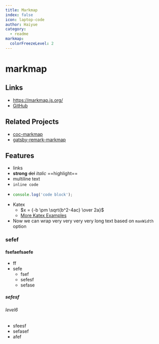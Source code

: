 ```yaml
---
title: Markmap
index: false
icon: laptop-code
author: Haiyue
category:
  - readme
markmap:
  colorFreezeLevel: 2
---
```


# markmap
## Links

- <https://markmap.js.org/>
- [GitHub](https://github.com/gera2ld/markmap)

## Related Projects

- [coc-markmap](https://github.com/gera2ld/coc-markmap)
- [gatsby-remark-markmap](https://github.com/gera2ld/gatsby-remark-markmap)

## Features

- links
- **strong** ~~del~~ *italic* ==highlight==
- multiline
  text
- `inline code`
-
    ```js
    console.log('code block');
    ```
- Katex
  - $x = {-b \pm \sqrt{b^2-4ac} \over 2a}$
  - [More Katex Examples](#?d=gist:af76a4c245b302206b16aec503dbe07b:katex.md)
- Now we can wrap very very very very long text based on `maxWidth` option


### sefef

#### fsefaefsaefe
- ff
- sefe
    - fsef
    - sefesf
    - sefase


##### sefesf

###### level6
 - sfeesf
 - sefasef 
 - afef
